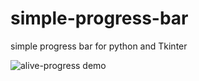 # simple-progress-bar
simple progress bar for python and Tkinter

![alive-progress demo](https://raw.githubusercontent.com/rsalmei/alive-progress/main/img/alive-demo.gif)
